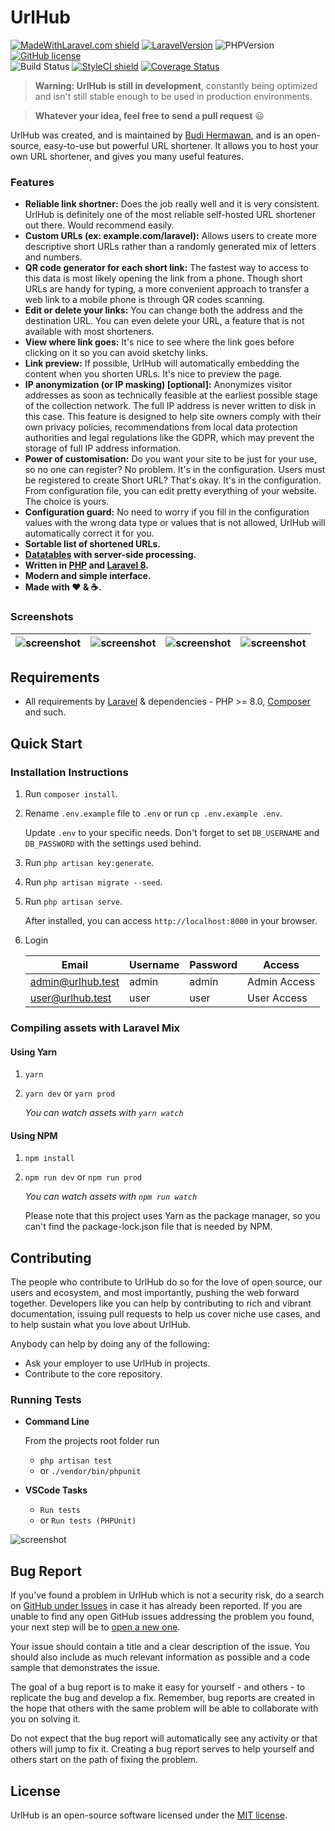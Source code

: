 <h1>UrlHub</h1>

[![MadeWithLaravel.com shield](https://madewithlaravel.com/storage/repo-shields/1049-shield.svg)](https://madewithlaravel.com/p/plur/shield-link)
[![LaravelVersion](https://img.shields.io/badge/Laravel-8-f56857.svg?style=flat-square)](https://laravel.com/docs/8.x)
![PHPVersion](https://img.shields.io/badge/PHP-8-777BB4.svg?style=flat-square)
[![GitHub license](https://img.shields.io/github/license/realodix/newt.svg?style=flat-square)](https://github.com/realodix/newt/blob/master/LICENSE) <br>
![Build Status](https://github.com/realodix/urlhub/actions/workflows/tests.yml/badge.svg)
[![StyleCI shield](https://github.styleci.io/repos/146186200/shield)](https://github.styleci.io/repos/146186200)
[![Coverage Status](https://coveralls.io/repos/github/realodix/urlhub/badge.svg?branch=master)](https://coveralls.io/github/realodix/urlhub)

> **Warning: UrlHub is still in development**, constantly being optimized and isn't still stable enough to be used in production environments.

> **Whatever your idea, feel free to send a pull request** 😃

UrlHub was created, and is maintained by [Budi Hermawan](https://github.com/realodix), and is an open-source, easy-to-use but powerful URL shortener. It allows you to host your own URL shortener, and gives you many useful features.

### Features
- **Reliable link shortner:** Does the job really well and it is very consistent. UrlHub is definitely one of the most reliable self-hosted URL shortener out there. Would recommend easily.
- **Custom URLs (ex: example.com/laravel):** Allows users to create more descriptive short URLs rather than a randomly generated mix of letters and numbers.
- **QR code generator for each short link:** The fastest way to access to this data is most likely opening the link from a phone. Though short URLs are handy for typing, a more convenient approach to transfer a web link to a mobile phone is through QR codes scanning.
- **Edit or delete your links:** You can change both the address and the destination URL. You can even delete your URL, a feature that is not available with most shorteners.
- **View where link goes:** It's nice to see where the link goes before clicking on it so you can avoid sketchy links.
- **Link preview:** If possible, UrlHub will automatically embedding the content when you shorten URLs. It's nice to preview the page.
- **IP anonymization (or IP masking) [optional]:** Anonymizes visitor addresses as soon as technically feasible at the earliest possible stage of the collection network. The full IP address is never written to disk in this case. This feature is designed to help site owners comply with their own privacy policies, recommendations from local data protection authorities and legal regulations like the GDPR, which may prevent the storage of full IP address information.
- **Power of customisation:** Do you want your site to be just for your use, so no one can register? No problem. It's in the configuration. Users must be registered to create Short URL? That's okay. It's in the configuration. From configuration file, you can edit pretty everything of your website. The choice is yours.
- **Configuration guard:** No need to worry if you fill in the configuration values with the wrong data type or values that is not allowed, UrlHub will automatically correct it for you.
- **Sortable list of shortened URLs.**
- **[Datatables](https://datatables.net/) with server-side processing.**
- **Written in [PHP](https://www.php.net/) and [Laravel 8](https://laravel.com/docs/8.x).**
- **Modern and simple interface.**
- **Made with :heart: &amp; :coffee:.**


### Screenshots
![screenshot](https://i.imgur.com/GFvIeBg.png) | ![screenshot](https://i.imgur.com/nJGVGHT.png) | ![screenshot](https://i.imgur.com/CpMAeaq.png) | ![screenshot](https://i.imgur.com/imRINvR.jpg) |
|-|-|-|-|


## Requirements
* All requirements by [Laravel](https://laravel.com/docs/installation#server-requirements) & dependencies - PHP >= 8.0, [Composer](https://getcomposer.org/) and such.


## Quick Start
### Installation Instructions
1. Run `composer install`.

2. Rename `.env.example` file to `.env` or run `cp .env.example .env`.

   Update `.env` to your specific needs. Don't forget to set `DB_USERNAME` and `DB_PASSWORD` with the settings used behind.

3. Run `php artisan key:generate`.

4. Run `php artisan migrate --seed`.

5. Run `php artisan serve`.

   After installed, you can access `http://localhost:8000` in your browser.

6. Login

   | Email             | Username | Password | Access       |
   |-------------------|----------|----------|--------------|
   | admin@urlhub.test | admin    | admin    | Admin Access |
   | user@urlhub.test  | user     | user     | User Access  |


### Compiling assets with Laravel Mix

#### Using Yarn
1. `yarn`
2. `yarn dev` or `yarn prod`

    *You can watch assets with `yarn watch`*

#### Using NPM
1. `npm install`
2. `npm run dev` or `npm run prod`

    *You can watch assets with `npm run watch`*

   Please note that this project uses Yarn as the package manager, so you can't find the package-lock.json file that is needed by NPM.

## Contributing
The people who contribute to UrlHub do so for the love of open source, our users and ecosystem, and most importantly, pushing the web forward together. Developers like you can help by contributing to rich and vibrant documentation, issuing pull requests to help us cover niche use cases, and to help sustain what you love about UrlHub. 

Anybody can help by doing any of the following:
- Ask your employer to use UrlHub in projects.
- Contribute to the core repository.

### Running Tests

- **Command Line**

  From the projects root folder run 
  - `php artisan test`
  - or `./vendor/bin/phpunit`

- **VSCode Tasks**
  - `Run tests`
  - or `Run tests (PHPUnit)`

![screenshot](https://i.imgur.com/jQU2h17.jpg)


## Bug Report
If you've found a problem in UrlHub which is not a security risk, do a search on [GitHub under Issues](https://github.com/realodix/urlhub/issues) in case it has already been reported. If you are unable to find any open GitHub issues addressing the problem you found, your next step will be to [open a new one](https://github.com/realodix/urlhub/issues/new/choose).

Your issue should contain a title and a clear description of the issue. You should also include as much relevant information as possible and a code sample that demonstrates the issue.

The goal of a bug report is to make it easy for yourself - and others - to replicate the bug and develop a fix. Remember, bug reports are created in the hope that others with the same problem will be able to collaborate with you on solving it.

Do not expect that the bug report will automatically see any activity or that others will jump to fix it. Creating a bug report serves to help yourself and others start on the path of fixing the problem.


## License
UrlHub is an open-source software licensed under the [MIT license](https://github.com/realodix/urlhub/blob/master/LICENSE).
